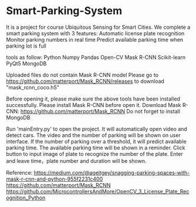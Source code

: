 # Smart-Parking-System
It is a project for course Ubiquitous Sensing for Smart Cities.
We complete a smart parking system with 3 features:
Automatic license plate recognition
Monitor parking numbers in real time
Predict available parking time when parking lot is full

tools as follow:
Python
Numpy
Pandas
Open-CV
Mask R-CNN
Scikit-learn
PyQt5
MongoDB

Uploaded files do not contain Mask R-CNN model
Please go to https://github.com/matterport/Mask_RCNN/releases to download "mask_rcnn_coco.h5"

Before opening it, please make sure the above tools have been installed successfully.
Please install Mask R-CNN before open it. Download Mask R-CNN: https://github.com/matterport/Mask_RCNN
Do not forget to install MongoDB

Run 'mainEntry.py' to open the project. It will automatically open video and detect cars.
The video and the number of parking will be shown on user interface.
If the number of parking over a threshold, it will predict available parking time.
The available parking time will be shown in a reminder.
Click button to input image of plate to recognize the number of the plate.
Enter and leave time，plate number and duration will be shown.


Reference:
https://medium.com/@ageitgey/snagging-parking-spaces-with-mask-r-cnn-and-python-955f2231c400
https://github.com/matterport/Mask_RCNN
https://github.com/MicrocontrollersAndMore/OpenCV_3_License_Plate_Recognition_Python
